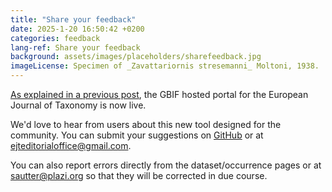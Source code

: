 ```yaml
---
title: "Share your feedback"
date: 2025-1-20 16:50:42 +0200
categories: feedback
lang-ref: Share your feedback
background: assets/images/placeholders/sharefeedback.jpg
imageLicense: Specimen of _Zavattariornis stresemanni_ Moltoni, 1938.
---
```


[As explained in a previous post](https://ejt.hp.gbif-staging.org/post/2025/launch/), the GBIF hosted portal for the European Journal of Taxonomy is now live.

We'd love to hear from users about this new tool designed for the community. You can submit your suggestions on [GitHub](https://github.com/gbif/hp-ejt/issues) or at [ejteditorialoffice@gmail.com](mailto:ejteditorialoffice@gmail.com).

You can also report errors directly from the dataset/occurrence pages or at [sautter@plazi.org](mailto:sautter@plazi.org) so that they will be corrected in due course.
